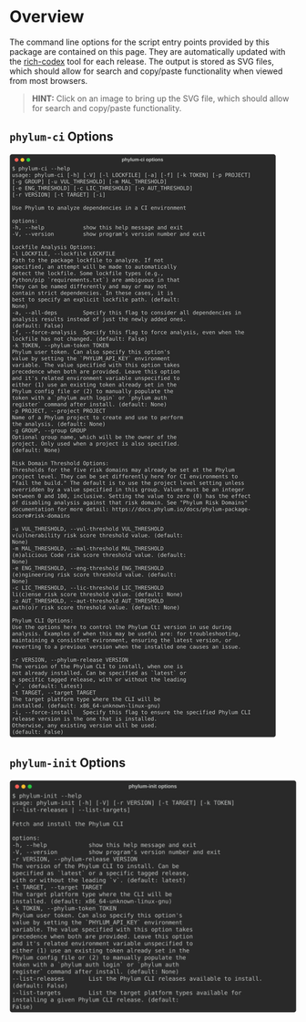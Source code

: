 # Overview

The command line options for the script entry points provided by this package are contained on this page.
They are automatically updated with the [rich-codex] tool for each release. The output is stored as SVG files,
which should allow for search and copy/paste functionality when viewed from most browsers.

> **HINT:** Click on an image to bring up the SVG file, which should allow for search and copy/paste functionality.

[rich-codex]: https://ewels.github.io/rich-codex/

## `phylum-ci` Options

<!-- RICH-CODEX {fake_command: "phylum-ci --help"} -->
![`poetry run phylum-ci --help`](img/phylum-ci_options.svg "phylum-ci options")

## `phylum-init` Options

<!-- RICH-CODEX {fake_command: "phylum-init --help"} -->
![`poetry run phylum-init --help`](img/phylum-init_options.svg "phylum-init options")
